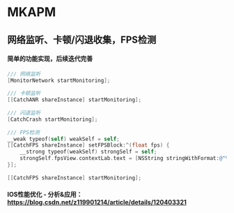 # MKAPM

## 网络监听、卡顿/闪退收集，FPS检测

#### 简单的功能实现，后续迭代完善

```objective-c
/// 网络监听
[MonitorNetwork startMonitoring];
    
/// 卡顿监听
[[CatchANR shareInstance] startMonitoring];
    
/// 闪退监听
[CatchCrash startMonitoring];
    
/// FPS检测
__weak typeof(self) weakSelf = self;
[[CatchFPS shareInstance] setFPSBlock:^(float fps) {
    __strong typeof(weakSelf) strongSelf = self;
    strongSelf.fpsView.contextLab.text = [NSString stringWithFormat:@"%d FPS",(int)roundf(fps)];
}];
    
[[CatchFPS shareInstance] startMonitoring];
```
 
#### IOS性能优化 - 分析&应用：https://blog.csdn.net/z119901214/article/details/120403321
